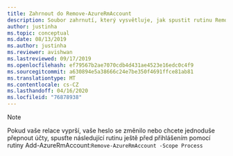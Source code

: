 ```yaml
---
title: Zahrnout do Remove-AzureRmAccount
description: Soubor zahrnutí, který vysvětluje, jak spustit rutinu Remove-AzureRmAccount.
author: justinha
ms.topic: conceptual
ms.date: 08/13/2019
ms.author: justinha
ms.reviewer: avishwan
ms.lastreviewed: 09/17/2019
ms.openlocfilehash: ef79567b2ae7070cdb4d431ae4523e16edc0c4f9
ms.sourcegitcommit: a630894e5a38666c24e7be350f4691ffce81ab81
ms.translationtype: MT
ms.contentlocale: cs-CZ
ms.lasthandoff: 04/16/2020
ms.locfileid: "76878938"
---
```

>[!Note]
>Pokud vaše relace vyprší, vaše heslo se změnilo nebo chcete jednoduše přepnout účty, spusťte následující rutinu ještě před přihlášením pomocí rutiny Add-AzureRmAccount:`Remove-AzureRmAccount -Scope Process`
